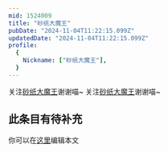 ```yaml
---
mid: 1524009
title: "砂纸大魔王"
pubDate: "2024-11-04T11:22:15.099Z"
updatedDate: "2024-11-04T11:22:15.099Z"
profile:
  {
    Nickname: ["砂纸大魔王"],
  }
---
```


关注[砂纸大魔王](https://space.bilibili.com/1524009)谢谢喵~ 关注[砂纸大魔王](https://space.bilibili.com/1524009)谢谢喵~

## 此条目有待补充
你可以在[这里](https://github.com/Yuhanawa/VTuber.ICU-Content/edit/master/v/砂纸大魔王/index.md)编辑本文

